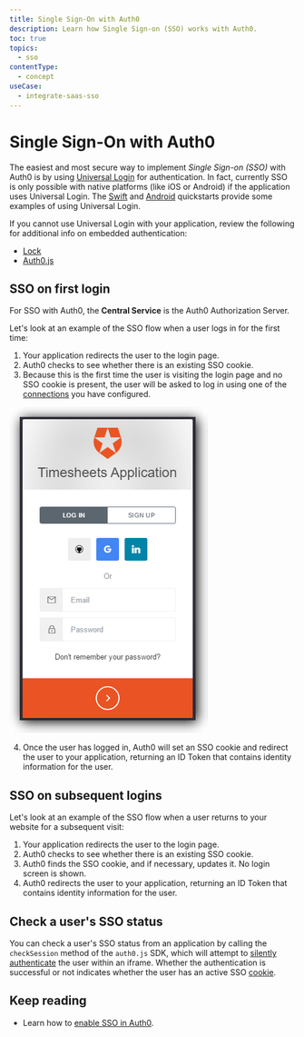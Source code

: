 ```yaml
---
title: Single Sign-On with Auth0
description: Learn how Single Sign-on (SSO) works with Auth0.
toc: true
topics:
  - sso
contentType:
  - concept
useCase:
  - integrate-saas-sso
---
```

# Single Sign-On with Auth0

The easiest and most secure way to implement <dfn data-key="single-sign-on">Single Sign-on (SSO)</dfn> with Auth0 is by using [Universal Login](/universal-login) for authentication. In fact, currently SSO is only possible with native platforms (like iOS or Android) if the application uses Universal Login. The [Swift](/quickstart/native/ios-swift/00-login) and [Android](/quickstart/native/android/00-login) quickstarts provide some examples of using Universal Login.

If you cannot use Universal Login with your application, review the following for additional info on embedded authentication:

* [Lock](/libraries/lock)
* [Auth0.js](/libraries/auth0js)

## SSO on first login

For SSO with Auth0, the **Central Service** is the Auth0 Authorization Server.

Let's look at an example of the SSO flow when a user logs in for the first time:

1. Your application redirects the user to the login page.
2. Auth0 checks to see whether there is an existing SSO cookie.
3. Because this is the first time the user is visiting the login page and no SSO cookie is present, the user will be asked to log in using one of the [connections](/connections) you have configured.

![](/media/articles/sso/single-sign-on/lock-no-sso-cookie.png)

4. Once the user has logged in, Auth0 will set an SSO cookie and redirect the user to your application, returning an ID Token that contains identity information for the user.

## SSO on subsequent logins

Let's look at an example of the SSO flow when a user returns to your website for a subsequent visit:

1. Your application redirects the user to the login page.
2. Auth0 checks to see whether there is an existing SSO cookie.
3. Auth0 finds the SSO cookie, and if necessary, updates it. No login screen is shown.
4. Auth0 redirects the user to your application, returning an ID Token that contains identity information for the user.

## Check a user's SSO status 

You can check a user's SSO status from an application by calling the `checkSession` method of the `auth0.js` SDK, which will attempt to [silently authenticate](/api-auth/tutorials/silent-authentication) the user within an iframe. Whether the authentication is successful or not indicates whether the user has an active SSO [cookie](/sessions/concepts/cookies).

## Keep reading

- Learn how to [enable SSO in Auth0](/dashboard/guides/tenants/enable-sso-tenant).
